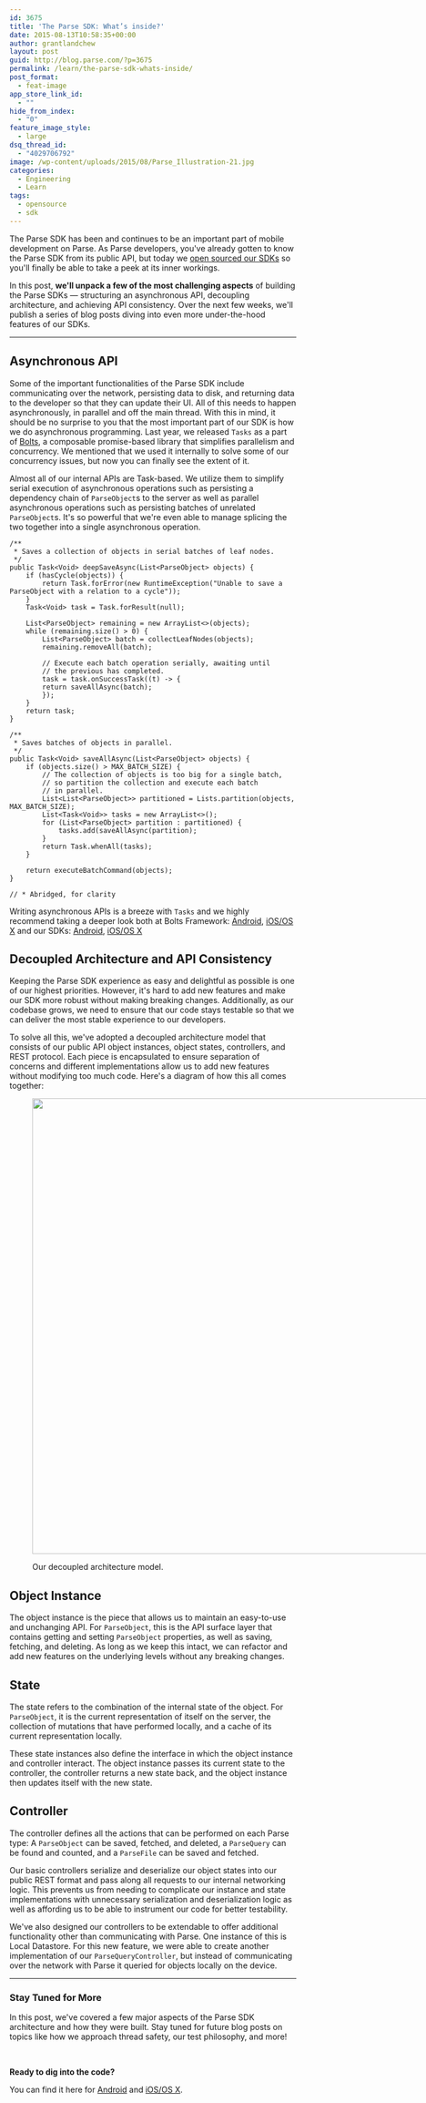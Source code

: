 ```yaml
---
id: 3675
title: 'The Parse SDK: What’s inside?'
date: 2015-08-13T10:58:35+00:00
author: grantlandchew
layout: post
guid: http://blog.parse.com/?p=3675
permalink: /learn/the-parse-sdk-whats-inside/
post_format:
  - feat-image
app_store_link_id:
  - ""
hide_from_index:
  - "0"
feature_image_style:
  - large
dsq_thread_id:
  - "4029706792"
image: /wp-content/uploads/2015/08/Parse_Illustration-21.jpg
categories:
  - Engineering
  - Learn
tags:
  - opensource
  - sdk
---
```

The Parse SDK has been and continues to be an important part of mobile development on Parse. As Parse developers, you've already gotten to know the Parse SDK from its public API, but today we [open sourced our SDKs](http://blog.parse.com/announcements/open-sourcing-our-sdks/) so you'll finally be able to take a peek at its inner workings.

In this post, **we'll unpack a few of the most challenging aspects** of building the Parse SDKs — structuring an asynchronous API, decoupling architecture, and achieving API consistency. Over the next few weeks, we'll publish a series of blog posts diving into even more under-the-hood features of our SDKs.

* * *

## Asynchronous API

Some of the important functionalities of the Parse SDK include communicating over the network, persisting data to disk, and returning data to the developer so that they can update their UI. All of this needs to happen asynchronously, in parallel and off the main thread. With this in mind, it should be no surprise to you that the most important part of our SDK is how we do asynchronous programming. Last year, we released `Tasks` as a part of [Bolts](http://blog.parse.com/announcements/lets-bolt/), a composable promise-based library that simplifies parallelism and concurrency. We mentioned that we used it internally to solve some of our concurrency issues, but now you can finally see the extent of it.

Almost all of our internal APIs are Task-based. We utilize them to simplify serial execution of asynchronous operations such as persisting a dependency chain of `ParseObject`s to the server as well as parallel asynchronous operations such as persisting batches of unrelated `ParseObject`s. It's so powerful that we're even able to manage splicing the two together into a single asynchronous operation.

<pre class="line-numbers"><code class="language-java">/**
&nbsp;* Saves a collection of objects in serial batches of leaf nodes.
&nbsp;*/
public Task&lt;Void&gt; deepSaveAsync(List&lt;ParseObject&gt; objects) {
&nbsp;&nbsp;&nbsp;&nbsp;if (hasCycle(objects)) {
&nbsp;&nbsp;&nbsp;&nbsp;&nbsp;&nbsp;&nbsp;&nbsp;return Task.forError(new RuntimeException("Unable to save a ParseObject with a relation to a cycle"));
&nbsp;&nbsp;&nbsp;&nbsp;}
&nbsp;&nbsp;&nbsp;&nbsp;Task&lt;Void&gt; task = Task.forResult(null);

&nbsp;&nbsp;&nbsp;&nbsp;List&lt;ParseObject&gt; remaining = new ArrayList&lt;&gt;(objects);
&nbsp;&nbsp;&nbsp;&nbsp;while (remaining.size() &gt; 0) {
&nbsp;&nbsp;&nbsp;&nbsp;&nbsp;&nbsp;&nbsp;&nbsp;List&lt;ParseObject&gt; batch = collectLeafNodes(objects);
&nbsp;&nbsp;&nbsp;&nbsp;&nbsp;&nbsp;&nbsp;&nbsp;remaining.removeAll(batch);

&nbsp;&nbsp;&nbsp;&nbsp;&nbsp;&nbsp;&nbsp;&nbsp;// Execute each batch operation serially, awaiting until
&nbsp;&nbsp;&nbsp;&nbsp;&nbsp;&nbsp;&nbsp;&nbsp;// the previous has completed.
&nbsp;&nbsp;&nbsp;&nbsp;&nbsp;&nbsp;&nbsp;&nbsp;task = task.onSuccessTask((t) -&gt; {
&nbsp;&nbsp;&nbsp;&nbsp;&nbsp;&nbsp;&nbsp;&nbsp;return saveAllAsync(batch);
&nbsp;&nbsp;&nbsp;&nbsp;&nbsp;&nbsp;&nbsp;&nbsp;});
&nbsp;&nbsp;&nbsp;&nbsp;}
&nbsp;&nbsp;&nbsp;&nbsp;return task;
}

/**
&nbsp;* Saves batches of objects in parallel.
&nbsp;*/
public Task&lt;Void&gt; saveAllAsync(List&lt;ParseObject&gt; objects) {
&nbsp;&nbsp;&nbsp;&nbsp;if (objects.size() &gt; MAX_BATCH_SIZE) {
&nbsp;&nbsp;&nbsp;&nbsp;&nbsp;&nbsp;&nbsp;&nbsp;// The collection of objects is too big for a single batch,
&nbsp;&nbsp;&nbsp;&nbsp;&nbsp;&nbsp;&nbsp;&nbsp;// so partition the collection and execute each batch
&nbsp;&nbsp;&nbsp;&nbsp;&nbsp;&nbsp;&nbsp;&nbsp;// in parallel.
&nbsp;&nbsp;&nbsp;&nbsp;&nbsp;&nbsp;&nbsp;&nbsp;List&lt;List&lt;ParseObject&gt;&gt; partitioned = Lists.partition(objects, MAX_BATCH_SIZE);
&nbsp;&nbsp;&nbsp;&nbsp;&nbsp;&nbsp;&nbsp;&nbsp;List&lt;Task&lt;Void&gt;&gt; tasks = new ArrayList&lt;&gt;();
&nbsp;&nbsp;&nbsp;&nbsp;&nbsp;&nbsp;&nbsp;&nbsp;for (List&lt;ParseObject&gt; partition : partitioned) {
&nbsp;&nbsp;&nbsp;&nbsp;&nbsp;&nbsp;&nbsp;&nbsp;&nbsp;&nbsp;&nbsp;&nbsp;tasks.add(saveAllAsync(partition);
&nbsp;&nbsp;&nbsp;&nbsp;&nbsp;&nbsp;&nbsp;&nbsp;}
&nbsp;&nbsp;&nbsp;&nbsp;&nbsp;&nbsp;&nbsp;&nbsp;return Task.whenAll(tasks);
&nbsp;&nbsp;&nbsp;&nbsp;}

&nbsp;&nbsp;&nbsp;&nbsp;return executeBatchCommand(objects);
}

// * Abridged, for clarity</code></pre>

Writing asynchronous APIs is a breeze with `Tasks` and we highly recommend taking a deeper look both at Bolts Framework: [Android](https://github.com/BoltsFramework/Bolts-Android), [iOS/OS X](https://github.com/BoltsFramework/Bolts-iOS) and our SDKs: [Android](https://github.com/ParsePlatform/Parse-SDK-Android), [iOS/OS X](https://github.com/ParsePlatform/Parse-SDK-iOS-OSX)

## Decoupled Architecture and API Consistency

Keeping the Parse SDK experience as easy and delightful as possible is one of our highest priorities. However, it's hard to add new features and make our SDK more robust without making breaking changes. Additionally, as our codebase grows, we need to ensure that our code stays testable so that we can deliver the most stable experience to our developers.

To solve all this, we've adopted a decoupled architecture model that consists of our public API object instances, object states, controllers, and REST protocol. Each piece is encapsulated to ensure separation of concerns and different implementations allow us to add new features without modifying too much code. Here's a diagram of how this all comes together:<figure id="attachment_3695" style="width: 1400px" class="wp-caption alignnone">

<img class="wp-image-3695 size-full" src="{{ site.url }}/assets/wp-content/uploads/2015/08/new-sdk-diagram.jpg" alt="" width="1400" height="800" srcset="{{ site.url }}/assets/wp-content/uploads/2015/08/new-sdk-diagram.jpg 1400w, {{ site.url }}/assets/wp-content/uploads/2015/08/new-sdk-diagram-300x171.jpg 300w, {{ site.url }}/assets/wp-content/uploads/2015/08/new-sdk-diagram-1024x585.jpg 1024w, {{ site.url }}/assets/wp-content/uploads/2015/08/new-sdk-diagram-875x500.jpg 875w" sizes="(max-width: 1400px) 100vw, 1400px" /><figcaption class="wp-caption-text">Our decoupled architecture model.</figcaption></figure> 

## Object Instance

The object instance is the piece that allows us to maintain an easy-to-use and unchanging API. For `ParseObject`, this is the API surface layer that contains getting and setting `ParseObject` properties, as well as saving, fetching, and deleting. As long as we keep this intact, we can refactor and add new features on the underlying levels without any breaking changes.

## State

The state refers to the combination of the internal state of the object. For `ParseObject`, it is the current representation of itself on the server, the collection of mutations that have performed locally, and a cache of its current representation locally.

These state instances also define the interface in which the object instance and controller interact. The object instance passes its current state to the controller, the controller returns a new state back, and the object instance then updates itself with the new state.

## Controller

The controller defines all the actions that can be performed on each Parse type: A `ParseObject` can be saved, fetched, and deleted, a `ParseQuery` can be found and counted, and a `ParseFile` can be saved and fetched.

Our basic controllers serialize and deserialize our object states into our public REST format and pass along all requests to our internal networking logic. This prevents us from needing to complicate our instance and state implementations with unnecessary serialization and deserialization logic as well as affording us to be able to instrument our code for better testability.

We've also designed our controllers to be extendable to offer additional functionality other than communicating with Parse. One instance of this is Local Datastore. For this new feature, we were able to create another implementation of our `ParseQueryController`, but instead of communicating over the network with Parse it queried for objects locally on the device.

* * *

### **Stay Tuned for More**

In this post, we've covered a few major aspects of the Parse SDK architecture and how they were built. Stay tuned for future blog posts on topics like how we approach thread safety, our test philosophy, and more!
  
&nbsp;
  
**Ready to dig into the code?**
  
You can find it here for [Android](https://github.com/ParsePlatform/Parse-SDK-Android) and [iOS/OS X](https://github.com/ParsePlatform/Parse-SDK-iOS-OSX).